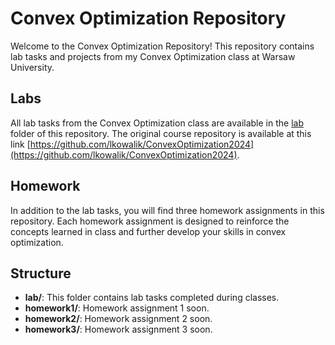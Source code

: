 # Convex Optimization Repository

Welcome to the Convex Optimization Repository! This repository contains lab tasks and projects from my Convex Optimization class at Warsaw University.

## Labs 

All lab tasks from the Convex Optimization class are available in the [lab](https://github.com/dg7s/ConvexOptimization/tree/master/lab) folder of this repository.
The original course repository is available at this link [https://github.com/lkowalik/ConvexOptimization2024](https://github.com/lkowalik/ConvexOptimization2024).

## Homework

In addition to the lab tasks, you will find three homework assignments in this repository. Each homework assignment is designed to reinforce the concepts learned in class and further develop your skills in convex optimization.

## Structure

- **lab/**: This folder contains lab tasks completed during classes.
- **homework1/**: Homework assignment 1 soon.
- **homework2/**: Homework assignment 2 soon.
- **homework3/**: Homework assignment 3 soon.
